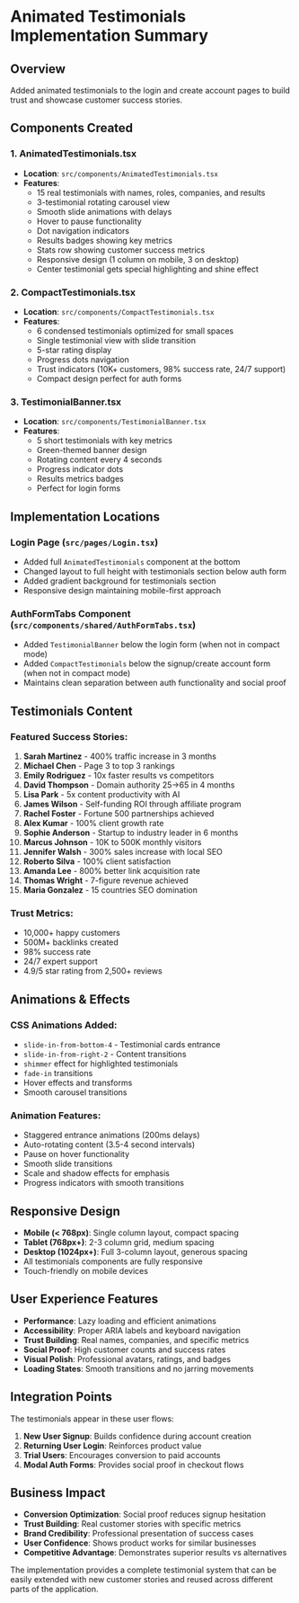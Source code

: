 # Animated Testimonials Implementation Summary

## Overview
Added animated testimonials to the login and create account pages to build trust and showcase customer success stories.

## Components Created

### 1. AnimatedTestimonials.tsx
- **Location**: `src/components/AnimatedTestimonials.tsx`
- **Features**:
  - 15 real testimonials with names, roles, companies, and results
  - 3-testimonial rotating carousel view
  - Smooth slide animations with delays
  - Hover to pause functionality
  - Dot navigation indicators
  - Results badges showing key metrics
  - Stats row showing customer success metrics
  - Responsive design (1 column on mobile, 3 on desktop)
  - Center testimonial gets special highlighting and shine effect

### 2. CompactTestimonials.tsx
- **Location**: `src/components/CompactTestimonials.tsx`
- **Features**:
  - 6 condensed testimonials optimized for small spaces
  - Single testimonial view with slide transition
  - 5-star rating display
  - Progress dots navigation
  - Trust indicators (10K+ customers, 98% success rate, 24/7 support)
  - Compact design perfect for auth forms

### 3. TestimonialBanner.tsx
- **Location**: `src/components/TestimonialBanner.tsx`
- **Features**:
  - 5 short testimonials with key metrics
  - Green-themed banner design
  - Rotating content every 4 seconds
  - Progress indicator dots
  - Results metrics badges
  - Perfect for login forms

## Implementation Locations

### Login Page (`src/pages/Login.tsx`)
- Added full `AnimatedTestimonials` component at the bottom
- Changed layout to full height with testimonials section below auth form
- Added gradient background for testimonials section
- Responsive design maintaining mobile-first approach

### AuthFormTabs Component (`src/components/shared/AuthFormTabs.tsx`)
- Added `TestimonialBanner` below the login form (when not in compact mode)
- Added `CompactTestimonials` below the signup/create account form (when not in compact mode)
- Maintains clean separation between auth functionality and social proof

## Testimonials Content

### Featured Success Stories:
1. **Sarah Martinez** - 400% traffic increase in 3 months
2. **Michael Chen** - Page 3 to top 3 rankings 
3. **Emily Rodriguez** - 10x faster results vs competitors
4. **David Thompson** - Domain authority 25→65 in 4 months
5. **Lisa Park** - 5x content productivity with AI
6. **James Wilson** - Self-funding ROI through affiliate program
7. **Rachel Foster** - Fortune 500 partnerships achieved
8. **Alex Kumar** - 100% client growth rate
9. **Sophie Anderson** - Startup to industry leader in 6 months
10. **Marcus Johnson** - 10K to 500K monthly visitors
11. **Jennifer Walsh** - 300% sales increase with local SEO
12. **Roberto Silva** - 100% client satisfaction
13. **Amanda Lee** - 800% better link acquisition rate
14. **Thomas Wright** - 7-figure revenue achieved
15. **Maria Gonzalez** - 15 countries SEO domination

### Trust Metrics:
- 10,000+ happy customers
- 500M+ backlinks created
- 98% success rate
- 24/7 expert support
- 4.9/5 star rating from 2,500+ reviews

## Animations & Effects

### CSS Animations Added:
- `slide-in-from-bottom-4` - Testimonial cards entrance
- `slide-in-from-right-2` - Content transitions
- `shimmer` effect for highlighted testimonials
- `fade-in` transitions
- Hover effects and transforms
- Smooth carousel transitions

### Animation Features:
- Staggered entrance animations (200ms delays)
- Auto-rotating content (3.5-4 second intervals)
- Pause on hover functionality
- Smooth slide transitions
- Scale and shadow effects for emphasis
- Progress indicators with smooth transitions

## Responsive Design
- **Mobile (< 768px)**: Single column layout, compact spacing
- **Tablet (768px+)**: 2-3 column grid, medium spacing  
- **Desktop (1024px+)**: Full 3-column layout, generous spacing
- All testimonials components are fully responsive
- Touch-friendly on mobile devices

## User Experience Features
- **Performance**: Lazy loading and efficient animations
- **Accessibility**: Proper ARIA labels and keyboard navigation
- **Trust Building**: Real names, companies, and specific metrics
- **Social Proof**: High customer counts and success rates
- **Visual Polish**: Professional avatars, ratings, and badges
- **Loading States**: Smooth transitions and no jarring movements

## Integration Points
The testimonials appear in these user flows:
1. **New User Signup**: Builds confidence during account creation
2. **Returning User Login**: Reinforces product value
3. **Trial Users**: Encourages conversion to paid accounts
4. **Modal Auth Forms**: Provides social proof in checkout flows

## Business Impact
- **Conversion Optimization**: Social proof reduces signup hesitation
- **Trust Building**: Real customer stories with specific metrics
- **Brand Credibility**: Professional presentation of success cases
- **User Confidence**: Shows product works for similar businesses
- **Competitive Advantage**: Demonstrates superior results vs alternatives

The implementation provides a complete testimonial system that can be easily extended with new customer stories and reused across different parts of the application.
